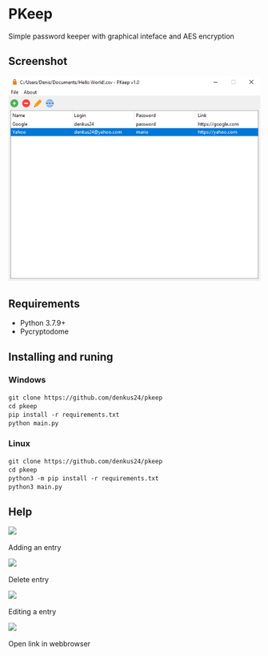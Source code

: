 # PKeep
Simple password keeper with graphical inteface and AES encryption

## Screenshot
<img src=https://github.com/denkus24/pkeep/blob/main/screen.png />

## Requirements
<ul>
  <li>Python 3.7.9+</li>
  <li>Pycryptodome</li>
</ul>
 
## Installing and runing
### Windows
```git clone https://github.com/denkus24/pkeep```
<br/>
```cd pkeep```
<br/>
```pip install -r requirements.txt```
<br/>
```python main.py```

### Linux
```git clone https://github.com/denkus24/pkeep```
<br/>
```cd pkeep```
<br/>
```python3 -m pip install -r requirements.txt```
<br/>
```python3 main.py```

## Help
<img src=https://github.com/denkus24/pkeep/blob/main/icons/add.png/> 
<p>Adding an entry</p>

<img src=https://github.com/denkus24/pkeep/blob/main/icons/delete.png/>
<p>Delete entry</p>

<img src=https://github.com/denkus24/pkeep/blob/main/icons/edit.png/>
<p>Editing a entry</p>

<img src=https://github.com/denkus24/pkeep/blob/main/icons/browser.png/>
<p>Open link in webbrowser</p>

